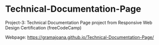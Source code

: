 # Technical-Documentation-Page
Project-3: 
Technical Documentation Page project from Responsive Web Design Certification (freeCodeCamp)

Webpage: https://gramajoana.github.io/Technical-Documentation-Page/
